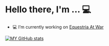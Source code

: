 # Hello there, I'm ... 💻

- 💻 I’m currently working on [Equestria At War](https://github.com/EaW-Team/equestria_dev)

[![MY GitHub stats](https://github-readme-stats.vercel.app/api?username=HiDude123&show_icons=true&theme=nord)](https://github.com/anuraghazra/github-readme-stats)
